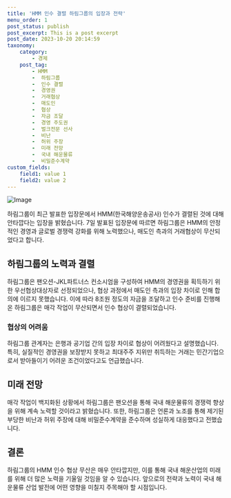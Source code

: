 ```yaml
---
title: 'HMM 인수 결렬 하림그룹의 입장과 전략'
menu_order: 1
post_status: publish
post_excerpt: This is a post excerpt
post_date: 2023-10-20 20:14:59
taxonomy:
    category:
        - 경제
    post_tag:
        - HMM
        -  하림그룹
        -  인수 결렬
        -  경영권
        -  거래협상
        -  매도인
        -  협상
        -  자금 조달
        -  경영 주도권
        -  벌크전문 선사
        -  비난
        -  허위 주장
        -  미래 전망
        -  국내 해운물류
        -  비밀준수계약
custom_fields:
    field1: value 1
    field2: value 2
---
```


![Image](https://imgnews.pstatic.net/image/243/2024/02/07/0000056114_001_20240207095001352.jpg?type=w647)


하림그룹이 최근 발표한 입장문에서 HMM(한국해양운송공사) 인수가 결렬된 것에 대해 안타깝다는 입장을 밝혔습니다. 7일 발표된 입장문에 따르면 하림그룹은 HMM의 안정적인 경영과 글로벌 경쟁력 강화를 위해 노력했으나, 매도인 측과의 거래협상이 무산되었다고 합니다.

## 하림그룹의 노력과 결렬

하림그룹은 팬오션-JKL파트너스 컨소시엄을 구성하여 HMM의 경영권을 획득하기 위한 우선협상대상자로 선정되었으나, 협상 과정에서 매도인 측과의 입장 차이로 인해 합의에 이르지 못했습니다. 이에 따라 8조원 정도의 자금을 조달하고 인수 준비를 진행해온 하림그룹은 매각 작업이 무산되면서 인수 협상이 결렬되었습니다.

### 협상의 어려움

하림그룹 관계자는 은행과 공기업 간의 입장 차이로 협상이 어려웠다고 설명했습니다. 특히, 실질적인 경영권을 보장받지 못하고 최대주주 지위만 취득하는 거래는 민간기업으로서 받아들이기 어려운 조건이었다고도 언급했습니다.

## 미래 전망

매각 작업이 백지화된 상황에서 하림그룹은 팬오션을 통해 국내 해운물류의 경쟁력 향상을 위해 계속 노력할 것이라고 밝혔습니다. 또한, 하림그룹은 언론과 노조를 통해 제기된 부당한 비난과 허위 주장에 대해 비밀준수계약을 준수하며 성실하게 대응했다고 전했습니다.

## 결론

하림그룹의 HMM 인수 협상 무산은 매우 안타깝지만, 이를 통해 국내 해운산업의 미래를 위해 더 많은 노력을 기울일 것임을 알 수 있습니다. 앞으로의 전략과 노력이 국내 해운물류 산업 발전에 어떤 영향을 미칠지 주목해야 할 시점입니다.
